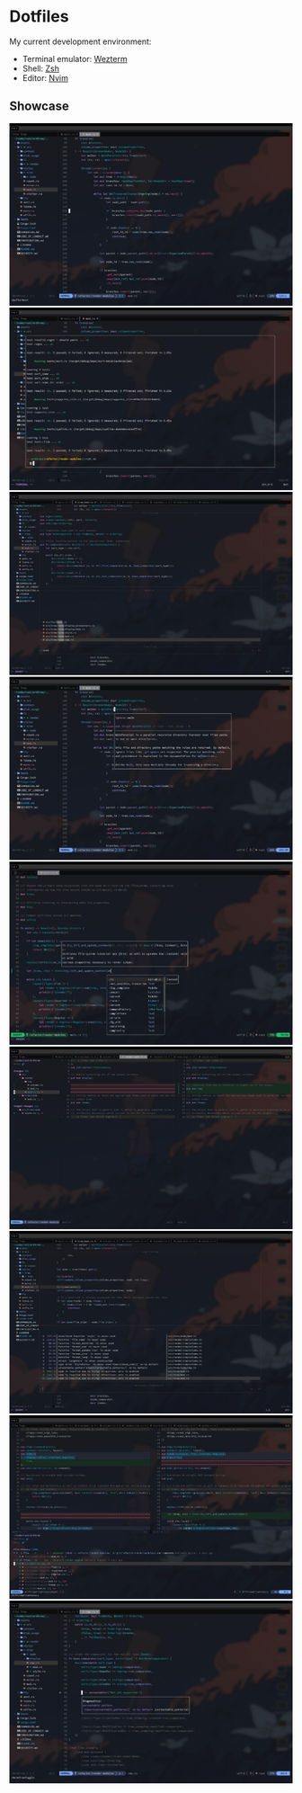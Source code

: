 # Dotfiles

My current development environment:
- Terminal emulator: [Wezterm](https://flathub.org/apps/org.wezfurlong.wezterm)
- Shell: [Zsh](https://github.com/z-shell)
- Editor: [Nvim](https://neovim.io/)

## Showcase

<img src="https://github.com/solidiquis/solidiquis/blob/master/assets/nvim/vanilla.png?raw=true">
<img src="https://github.com/solidiquis/solidiquis/blob/master/assets/nvim/vim_terminal.png?raw=true">
<img src="https://github.com/solidiquis/solidiquis/blob/master/assets/nvim/fuzzy.png?raw=true">
<img src="https://github.com/solidiquis/solidiquis/blob/master/assets/nvim/definitions.png?raw=true">
<img src="https://github.com/solidiquis/solidiquis/blob/master/assets/nvim/cmp.png?raw=true">
<img src="https://github.com/solidiquis/solidiquis/blob/master/assets/nvim/diff.png?raw=true">
<img src="https://github.com/solidiquis/solidiquis/blob/master/assets/nvim/diagnostics.png?raw=true">
<img src="https://github.com/solidiquis/solidiquis/blob/master/assets/nvim/file_history.png?raw=true">
<img src="https://github.com/solidiquis/solidiquis/blob/master/assets/nvim/inline_diagnostics.png?raw=true">
